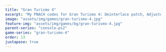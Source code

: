 ```yaml
---
title: "Gran Turismo 4"
excerpt: "My PNACH codes for Gran Turismo 4: Deinterlace patch, Adjusted trigger sensitivity."
image: "assets/img/games/gran-turismo-4.jpg"
feature-img: "assets/img/games/bg/gran-turismo-4.jpg"
parent-series: "console-ps2"
game-series: "gran-turismo-4"
order: 13
juxtapose: true
---
```

